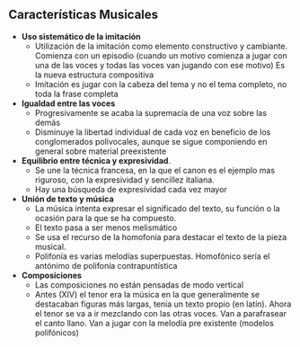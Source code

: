 ## Características Musicales
- **Uso sistemático de la imitación**
	- Utilización de la imitación como elemento constructivo y cambiante. Comienza con un episodio (cuando un motivo comienza a jugar con una de las voces y todas las voces van jugando con ese motivo) Es la nueva estructura compositiva
	- Imitación es jugar con la cabeza del tema y no el tema completo, no toda la frase completa
- **Igualdad entre las voces**
	- Progresivamente se acaba la supremacía de una voz sobre las demás
	- Disminuye la libertad individual de cada voz en beneficio de los conglomerados polivocales, aunque se sigue componiendo en general sobre material preexistente
- **Equilibrio entre técnica y expresividad**. 
	- Se une la técnica francesa, en la que el canon es el ejemplo mas riguroso, con la expresividad y sencillez italiana.
	- Hay una búsqueda de expresividad cada vez mayor
- **Unión de texto y música**
	- La música intenta expresar el significado del texto, su función o la ocasión para la que se ha compuesto.
	- El texto pasa a ser menos melismático
	- Se usa el recurso de la homofonía para destacar el texto de la pieza musical.
	- Polifonía es varias melodías superpuestas. Homofónico sería el antónimo de polifonía contrapuntística
- **Composiciones**
	- Las composiciones no están pensadas de modo vertical
	 - Antes (XIV) el tenor era la música en la que generalmente se destacaban figuras más largas, tenía un texto propio (en latín). Ahora el tenor se va a ir mezclando con las otras voces. Van a parafrasear el canto llano. Van a jugar con la melodía pre existente (modelos polifónicos)